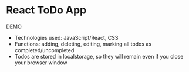 # React ToDo App
[DEMO](https://ogsevko.github.io/react_todo-app/)
- Technologies used: JavaScript/React, CSS
- Functions: adding, deleting, editing, marking all todos as completed/uncompleted
- Todos are stored in localstorage, so they will remain even if you close your browser window
